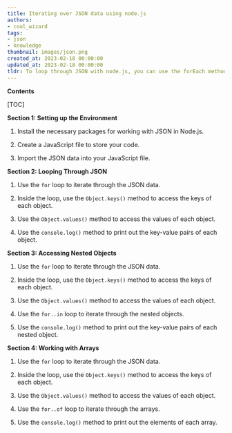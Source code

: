 ```yaml
---
title: Iterating over JSON data using node.js
authors:
- cool_wizard
tags:
- json
- knowledge
thumbnail: images/json.png
created_at: 2023-02-18 00:00:00
updated_at: 2023-02-18 00:00:00
tldr: To loop through JSON with node.js, you can use the forEach method on the JSON object.
---
```


**Contents**

[TOC]

**Section 1: Setting up the Environment**

1. Install the necessary packages for working with JSON in Node.js.

2. Create a JavaScript file to store your code.

3. Import the JSON data into your JavaScript file.

**Section 2: Looping Through JSON**

1. Use the `for` loop to iterate through the JSON data.

2. Inside the loop, use the `Object.keys()` method to access the keys of each object.

3. Use the `Object.values()` method to access the values of each object.

4. Use the `console.log()` method to print out the key-value pairs of each object.

**Section 3: Accessing Nested Objects**

1. Use the `for` loop to iterate through the JSON data.

2. Inside the loop, use the `Object.keys()` method to access the keys of each object.

3. Use the `Object.values()` method to access the values of each object.

4. Use the `for..in` loop to iterate through the nested objects.

5. Use the `console.log()` method to print out the key-value pairs of each nested object.

**Section 4: Working with Arrays**

1. Use the `for` loop to iterate through the JSON data.

2. Inside the loop, use the `Object.keys()` method to access the keys of each object.

3. Use the `Object.values()` method to access the values of each object.

4. Use the `for..of` loop to iterate through the arrays.

5. Use the `console.log()` method to print out the elements of each array.
